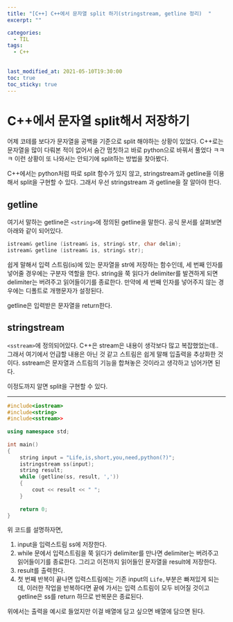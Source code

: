 ```yaml
---
title: "[C++] C++에서 문자열 split 하기(stringstream, getline 정리)  "
excerpt: ""

categories:
  - TIL
tags:
  - C++
  
 
last_modified_at: 2021-05-10T19:30:00
toc: true
toc_sticky: true
---
```




# C++에서 문자열 split해서 저장하기

어제 코테를 보다가 문자열을 공백을 기준으로 split 해야하는 상황이 있었다. C++로는 문자열을 많이 다뤄본 적이 없어서 숨간 멈칫하고 바로 python으로 바꿔서 풀었다 ㅋㅋㅋ 이런 상황이 또 나와서는 안되기에 split하는 방법을 찾아봤다.



C++에서는 python처럼 따로 split 함수가 있지 않고, stringstream과 getline을 이용해서 split을 구현할 수 있다. 그래서 우선 stringstream 과 getline을 잘 알아야 한다.



## getline

여기서 말하는 getline은 `<string>`에 정의된 getline을 말한다. 공식 문서를 살펴보면 아래와 같이 되어있다.

```c++
istream& getline (istream& is, string& str, char delim);
istream& getline (istream& is, string& str);
```

쉽게 말해서 입력 스트림(is)에 있는 문자열을 str에 저장하는 함수인데, 세 번째 인자를 넣어줄 경우에는 구분자 역할을 한다. string을 쭉 읽다가 delimiter를 발견하게 되면 delimiter는 버려주고 읽어들이기를 종료한다. 만약에 세 번째 인자를 넣어주지 않는 경우에는 디폴트로 개행문자가 설정된다. 

getline은 입력받은 문자열을  return한다.



## stringstream

`<sstream>`에 정의되어있다. C++은 stream은 내용이 생각보다 많고 복잡했었는데.. 그래서 여기에서 언급할 내용은 아닌 것 같고 스트림은 쉽게 말해 입출력을 추상화한 것이다. sstream은 문자열과 스트림의 기능을 합쳐놓은 것이라고 생각하고 넘어가면 된다.



이정도까지 알면 split을 구현할 수 있다.



------



```c++
#include<iostream>
#include<string>
#include<sstream>>
 
using namespace std;
 
int main()
{
    string input = "Life,is,short,you,need,python(?)";
    istringstream ss(input);
    string result;
    while (getline(ss, result, ','))
    {
        cout << result << " ";
    }
 
    return 0;
}
```



위 코드를 설명하자면, 

1. input을 입력스트림 ss에 저장한다.
2. while 문에서 입력스트림을 쭉 읽다가 delimiter를 만나면 delimiter는 버려주고 읽어들이기를 종료한다. 그리고 이전까지 읽어들인 문자열을 result에 저장한다.
3. result를 출력한다.
4. 첫 번째 반복이 끝나면 입력스트림에는 기존 input의 `Life,`부분은 빠져있게 되는데, 이러한 작업을 반복하다면 끝에 가서는 입력 스트림이 모두 비어질 것이고 getline은 ss를 return 하므로 반복문은 종료된다.



위에서는 출력을 예시로 들었지만 이걸 배열에 담고 싶으면 배열에 담으면 된다.